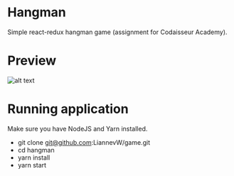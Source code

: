# Hangman

Simple react-redux hangman game (assignment for Codaisseur Academy). 

# Preview

![alt text](http://res.cloudinary.com/dkyngsnj4/image/upload/v1515667196/Screen_Shot_2018-01-11_at_11.39.36_lemq8t.png)

# Running application

Make sure you have NodeJS and Yarn installed.

- git clone git@github.com:LiannevW/game.git
- cd hangman
- yarn install
- yarn start
